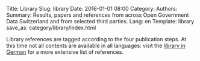 Title: Library
Slug: library
Date: 2016-01-01 08:00
Category:
Authors:
Summary: Results, papers and references from across Open Government Data Switzerland and from selected third parties.
Lang: en
Template: library
save_as: category/library/index.html


Library references are tagged according to the four publication steps. At this time not all contents are available in all languages: visit the [library in German](/de/category/library) for a more extensive list of references.
